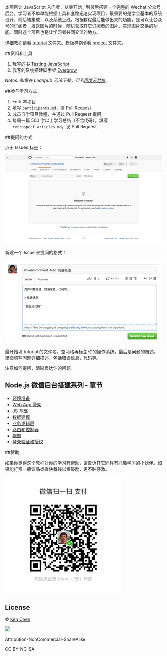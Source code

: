 本项目让 JavaScript 入门者，从零开始，到最后搭建一个完整的 Wechat 公众号后台。学习者不单单能根据工具和套路迅速实现项目，最重要的是学会基本的系统设计，前后端集成，以及系统上线。根据教程最后能做出来的功能，是可以让公众号的订阅者，发送图片的时候，随机获取其它订阅者的图片，实现图片交换的功能。同时这个项目也是让学习者共同交流的地方。  

详细教程请看 [tutorial](./tutorial) 文件夹。模板样例请看 [project](./project) 文件夹。  

##资料和工具

[Tasting JavaScript]: https://leanpub.com/tasting-javascript
[Evergrow]: https://github.com/kenspirit/generator-evergrow

1. 我写的书 [Tasting JavaScript][]  
2. 我写的系统搭建脚手架 [Evergrow][]  

[百度云地址]: https://pan.baidu.com/s/1eR6QJxK

_Notes: 如果在 Leanpub 无法下载，可到[百度云地址][]。_

##参与学习方式

1. Fork 本项目  
2. 填写 `participants.md`，提 Pull Request  
3. 成员自学项目教程，并通过 Pull Request 提问  
4. 每周一篇 500 字以上学习总结（不含代码）。填写 `retrospect_articles.md`，发 Pull Request  

##提问的方式

点击 Issues 标签：

![Issue](./javascript-study-group-issue.png)

新建一个 Issue 来提问的格式：

![New Issue](./javascript-study-group-new-issue.png)

最开始填 tutorial 的文件名，空两格再标注 你的操作系统，最后是问题的概述。里面填写问题详细描述，包括错误信息，代码等。  

注意如何提问，清晰表达你的问题。

## Node.js 微信后台搭建系列 - 章节

* [环境准备](./01-environment.md)  
* [Web App 骨架](./02-boilerplate.md)  
* [JS 基础](./03-js-basic-data.md)  
* [数据建模](./04-data-modeling.md)  
* [业务逻辑层](./05-business-logic.md)  
* [路由和控制器](./06-controller-routing.md)  
* [视图](./07-view.md)  
* [登录验证和授权](./08-access-control.md)  

##赞助

如果你觉得这个教程对你的学习有帮助，请告诉其它同样有兴趣学习的小伙伴。如果能打赏一瓶饮品或者快餐钱以资鼓励，更不胜感激。  

![Sponsor](./sponsor.jpg)

## License

 © [Ken Chen](http://www.thinkingincrowd.me)

![](https://licensebuttons.net/l/by-nc-sa/3.0/88x31.png)

Attribution-NonCommercial-ShareAlike  

CC BY-NC-SA

